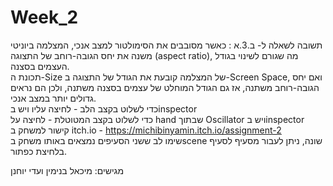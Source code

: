# Week_2
תשובה לשאלה ל- ב.3.א : 
כאשר מסובבים את הסימולטור למצב אנכי, המצלמה ביוניטי משנה את יחס הגובה-רוחב של התצוגה (aspect ratio), מה שגורם לשינוי בגודל העצמים בסצנה.  
תכונת ה-Size של המצלמה קובעת את הגודל של התצוגה ב-Screen Space, ואם יחס הגובה-רוחב משתנה, אז גם הגודל המוחלט של עצמים בסצנה משתנה, ולכן הם נראים גדולים יותר במצב אנכי.  
כדי לשלוט בקצב הלב - לחיצה עליו ויש בinspector  
כדי לשלוט בקצב המטוטלת - לחיצה על hand שבתוך Oscillator ויש בinspector  
קישור למשחק ב itch.io - https://michibinyamin.itch.io/assignment-2  
שימו לב ששני הסעיפים נמצאים באותו משחק בscene שונה, ניתן לעבור מסעיף לסעיף בלחיצת כפתור.  

מגישים: מיכאל בנימין ועדי יוחנן
